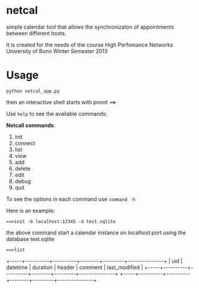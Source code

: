 netcal
======

simple calendar tool that allows the synchronizaton of appointments between different hosts.

It is created for the needs of the course High Perfomance Networks
University of Bonn Winter Semester 2013

Usage
======
```
python netcal_app.py
```

then an interactive shell starts with promt ==>

Use ```help``` to see the available commands:

**Netcall commands**:

1. init
2. connect
2. list
3. view
4. add
5. delete
6. edit
7. debug
8. quit

To see the options in each command use `command -h`

Here is an example:

`==>init -b localhost:12345 -d test.sqlite`

the above command start a calendar instance on localhost:port using
the database test.sqlite

`==>list`

+-----+----------+----------+--------+---------+---------------+
| uid | datetime | duration | header | comment | last_modified |
+-----+----------+----------+--------+---------+---------------+
+-----+----------+----------+--------+---------+---------------+



